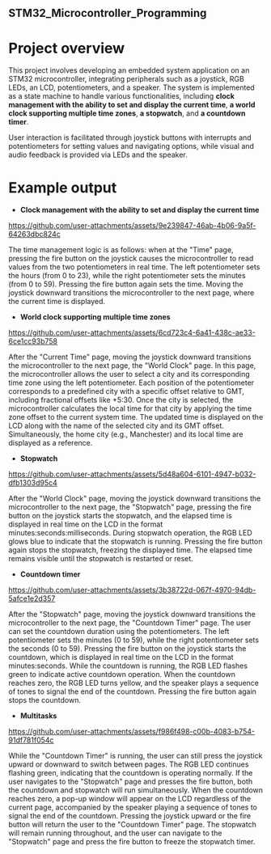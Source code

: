 ## STM32_Microcontroller_Programming

# Project overview
This project involves developing an embedded system application on an STM32 microcontroller, integrating peripherals such as a joystick, RGB LEDs, an LCD, potentiometers, and a speaker. The system is implemented as a state machine to handle various functionalities, including **clock management with the ability to set and display the current time**, **a world clock supporting multiple time zones**, **a stopwatch**, and **a countdown timer**.

User interaction is facilitated through joystick buttons with interrupts and potentiometers for setting values and navigating options, while visual and audio feedback is provided via LEDs and the speaker.

# Example output
- **Clock management with the ability to set and display the current time**  

https://github.com/user-attachments/assets/9e239847-46ab-4b06-9a5f-64263dbc824c  

The time management logic is as follows: when at the "Time" page, pressing the fire button on the joystick causes the microcontroller to read values from the two potentiometers in real time. The left potentiometer sets the hours (from 0 to 23), while the right potentiometer sets the minutes (from 0 to 59). Pressing the fire button again sets the time. Moving the joystick downward transitions the microcontroller to the next page, where the current time is displayed.  

- **World clock supporting multiple time zones**  


https://github.com/user-attachments/assets/6cd723c4-6a41-438c-ae33-6ce1cc93b758  

After the "Current Time" page, moving the joystick downward transitions the microcontroller to the next page, the "World Clock" page. In this page, the microcontroller allows the user to select a city and its corresponding time zone using the left potentiometer. Each position of the potentiometer corresponds to a predefined city with a specific offset relative to GMT, including fractional offsets like +5:30. Once the city is selected, the microcontroller calculates the local time for that city by applying the time zone offset to the current system time. The updated time is displayed on the LCD along with the name of the selected city and its GMT offset. Simultaneously, the home city (e.g., Manchester) and its local time are displayed as a reference.  

- **Stopwatch**  


https://github.com/user-attachments/assets/5d48a604-6101-4947-b032-dfb1303d95c4  

After the "World Clock" page, moving the joystick downward transitions the microcontroller to the next page, the "Stopwatch" page, pressing the fire button on the joystick starts the stopwatch, and the elapsed time is displayed in real time on the LCD in the format minutes:seconds:milliseconds. During stopwatch operation, the RGB LED glows blue to indicate that the stopwatch is running. Pressing the fire button again stops the stopwatch, freezing the displayed time. The elapsed time remains visible until the stopwatch is restarted or reset.  

- **Countdown timer**  


https://github.com/user-attachments/assets/3b38722d-067f-4970-94db-5afce1e2d357  

After the "Stopwatch" page, moving the joystick downward transitions the microcontroller to the next page, the "Countdown Timer" page. The user can set the countdown duration using the potentiometers. The left potentiometer sets the minutes (0 to 59), while the right potentiometer sets the seconds (0 to 59). Pressing the fire button on the joystick starts the countdown, which is displayed in real time on the LCD in the format minutes:seconds. While the countdown is running, the RGB LED flashes green to indicate active countdown operation. When the countdown reaches zero, the RGB LED turns yellow, and the speaker plays a sequence of tones to signal the end of the countdown. Pressing the fire button again stops the countdown.

- **Multitasks**  

https://github.com/user-attachments/assets/f986f498-c00b-4083-b754-91df781f054c  

While the "Countdown Timer" is running, the user can still press the joystick upward or downward to switch between pages. The RGB LED continues flashing green, indicating that the countdown is operating normally. If the user navigates to the "Stopwatch" page and presses the fire button, both the countdown and stopwatch will run simultaneously. When the countdown reaches zero, a pop-up window will appear on the LCD regardless of the current page, accompanied by the speaker playing a sequence of tones to signal the end of the countdown. Pressing the joystick upward or the fire button will return the user to the "Countdown Timer" page. The stopwatch will remain running throughout, and the user can navigate to the "Stopwatch" page and press the fire button to freeze the stopwatch timer.
